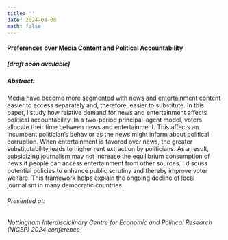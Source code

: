 ```yaml
---
title: ''
date: 2024-08-08
math: false
---
```

#### Preferences over Media Content and Political Accountability 
##### [_draft soon available_]
##### Abstract:
Media have become more segmented with news and entertainment content easier to
access separately and, therefore, easier to substitute. In this paper, I study how relative
demand for news and entertainment affects political accountability. In a two-period
principal-agent model, voters allocate their time between news and entertainment.
This affects an incumbent politician’s behavior as the news might inform about political corruption. When entertainment is favored over news, the greater substitutability
leads to higher rent extraction by politicians. As a result, subsidizing journalism may
not increase the equilibrium consumption of news if people can access entertainment
from other sources. I discuss potential policies to enhance public scrutiny and thereby
improve voter welfare. This framework helps explain the ongoing decline of local journalism in many democratic countries.


###### Presented at:
_Nottingham Interdisciplinary Centre for Economic and Political Research (NICEP) 2024 conference_



#### 